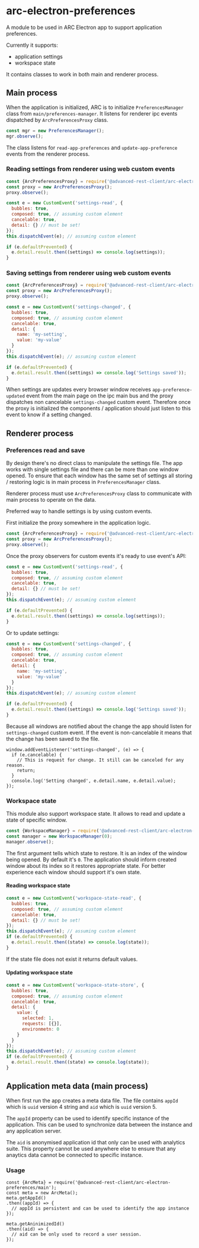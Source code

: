 # arc-electron-preferences

A module to be used in ARC Electron app to support application preferences.

Currently it supports:

-   application settings
-   workspace state

It contains classes to work in both main and renderer process.

## Main process

When the application is initialized, ARC is to initialize `PreferencesManager`
class from `main/preferences-manager`. It listens for renderer ipc events
dispatched by `ArcPreferencesProxy` class.

```javascript
const mgr = new PreferencesManager();
mgr.observe();
```

The class listens for `read-app-preferences` and `update-app-preference`
events from the renderer process.

### Reading settings from renderer using web custom events

```javascript
const {ArcPreferencesProxy} = require('@advanced-rest-client/arc-electron-preferences/renderer');
const proxy = new ArcPreferencesProxy();
proxy.observe();

const e = new CustomEvent('settings-read', {
  bubbles: true,
  composed: true, // assuming custom element
  cancelable: true,
  detail: {} // must be set!
});
this.dispatchEvent(e); // assuming custom element

if (e.defaultPrevented) {
  e.detail.result.then((settings) => console.log(settings));
}
```

### Saving settings from renderer using web custom events

```javascript
const {ArcPreferencesProxy} = require('@advanced-rest-client/arc-electron-preferences/renderer');
const proxy = new ArcPreferencesProxy();
proxy.observe();

const e = new CustomEvent('settings-changed', {
  bubbles: true,
  composed: true, // assuming custom element
  cancelable: true,
  detail: {
    name: 'my-setting',
    value: 'my-value'
  }
});
this.dispatchEvent(e); // assuming custom element

if (e.defaultPrevented) {
  e.detail.result.then((settings) => console.log('Settings saved'));
}
```

When settings are updates every browser window receives `app-preference-updated`
event from the main page on the ipc main bus and the proxy dispatches non cancelable
`settings-changed` custom event. Therefore once the proxy is initialized the
components / application should just listen to this event to know if a setting
changed.

## Renderer process

### Preferences read and save

By design there's no direct class to manipulate the settings file. The app works
with single settings file and there can be more than one window opened.
To ensure that each window has the same set of settings all storing / restoring
logic is in main process in `PreferencesManager` class.

Renderer process must use `ArcPreferencesProxy` class to communicate with main
process to operate on the data.

Preferred way to handle settings is by using custom events.

First initialize the proxy somewhere in the application logic.
```javascript
const {ArcPreferencesProxy} = require('@advanced-rest-client/arc-electron-preferences/renderer');
const proxy = new ArcPreferencesProxy();
proxy.observe();
```

Once the proxy observers for custom events it's ready to use event's API:

```javascript
const e = new CustomEvent('settings-read', {
  bubbles: true,
  composed: true, // assuming custom element
  cancelable: true,
  detail: {} // must be set!
});
this.dispatchEvent(e); // assuming custom element

if (e.defaultPrevented) {
  e.detail.result.then((settings) => console.log(settings));
}
```

Or to update settings:

```javascript
const e = new CustomEvent('settings-changed', {
  bubbles: true,
  composed: true, // assuming custom element
  cancelable: true,
  detail: {
    name: 'my-setting',
    value: 'my-value'
  }
});
this.dispatchEvent(e); // assuming custom element

if (e.defaultPrevented) {
  e.detail.result.then((settings) => console.log('Settings saved'));
}
```

Because all windows are notified about the change the app should listen for
`settings-changed` custom event. If the event is non-cancelable it means that
the change has been saved to the file.

```
window.addEventListener('settings-changed', (e) => {
  if (e.cancelable) {
    // This is request for change. It still can be canceled for any reason.
    return;
  }
  console.log('Setting changed', e.detail.name, e.detail.value);
});
```

### Workspace state

This module also support workspace state. It allows to read and update a state
of specific window.

```javascript
const {WorkspaceManager} = require('@advanced-rest-client/arc-electron-preferences/renderer');
const manager = new WorkspaceManager(0);
manager.observe();
```

The first argument tells which state to restore. It is an index of the window
being opened. By default it's `0`. The application should inform created window
about its index so it restores appropriate state. For better experience each window
should support it's own state.

#### Reading workspace state

```javascript
const e = new CustomEvent('workspace-state-read', {
  bubbles: true,
  composed: true, // assuming custom element
  cancelable: true,
  detail: {} // must be set!
});
this.dispatchEvent(e); // assuming custom element
if (e.defaultPrevented) {
  e.detail.result.then((state) => console.log(state));
}
```

If the state file does not exist it returns default values.

#### Updating workspace state

```javascript
const e = new CustomEvent('workspace-state-store', {
  bubbles: true,
  composed: true, // assuming custom element
  cancelable: true,
  detail: {
    value: {
      selected: 1,
      requests: [{}],
      environmetn: 0
    }
  }
});
this.dispatchEvent(e); // assuming custom element
if (e.defaultPrevented) {
  e.detail.result.then((state) => console.log(state));
}
```


## Application meta data (main process)

When first run the app creates a meta data file. The file contains
`appId` which is `uuid` version 4 string and `aid` which is `uuid` version 5.

The `appId` property can be used to identify specific instance of the application.
This can be used to synchronize data between the instance and any application server.

The `aid` is anonymised application id that only can be used with analytics
suite. This property cannot be used anywhere else to ensure that any anaytics data
cannot be connected to specific instance.

### Usage

```
const {ArcMeta} = require('@advanced-rest-client/arc-electron-preferences/main');
const meta = new ArcMeta();
meta.getAppId()
.then((appId) => {
  // appId is persistent and can be used to identify the app instance
});

meta.getAninimizedId()
.then((aid) => {
  // aid can be only used to record a user session.
});
```
